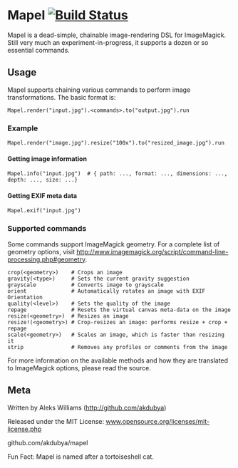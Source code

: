 # Mapel [![Build Status](https://secure.travis-ci.org/max-power/mapel.png?branch=master)](https://travis-ci.org/max-power/mapel)

Mapel is a dead-simple, chainable image-rendering DSL for ImageMagick.  
Still very much an experiment-in-progress, it supports a dozen or so essential
commands.


## Usage

Mapel supports chaining various commands to perform image transformations.
The basic format is:

    Mapel.render("input.jpg").<commands>.to("output.jpg").run

### Example

    Mapel.render("image.jpg").resize("100x").to("resized_image.jpg").run

#### Getting image information

    Mapel.info("input.jpg")  # { path: ..., format: ..., dimensions: ..., depth: ..., size: ...}

#### Getting EXIF meta data

    Mapel.exif("input.jpg")

### Supported commands

Some commands support ImageMagick geometry. For a complete list of geometry options,
visit http://www.imagemagick.org/script/command-line-processing.php#geometry.

    crop(<geometry>)    # Crops an image
    gravity(<type>)     # Sets the current gravity suggestion
    grayscale           # Converts image to grayscale
    orient              # Automatically rotates an image with EXIF Orientation
    quality(<level>)    # Sets the quality of the image
    repage              # Resets the virtual canvas meta-data on the image
    resize(<geometry>)  # Resizes an image
    resize!(<geometry>) # Crop-resizes an image: performs resize + crop + repage
    scale(<geometry>)   # Scales an image, which is faster than resizing it
    strip               # Removes any profiles or comments from the image


For more information on the available methods and how they are translated to ImageMagick options, please read the source.

## Meta

Written by Aleks Williams (http://github.com/akdubya)

Released under the MIT License: www.opensource.org/licenses/mit-license.php

github.com/akdubya/mapel

Fun Fact: Mapel is named after a tortoiseshell cat.